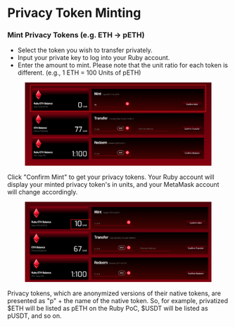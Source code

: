 # Privacy Token Minting

### Mint Privacy Tokens (e.g. ETH -> pETH)

* Select the token you wish to transfer privately.
* Input your private key to log into your Ruby account.
* Enter the amount to mint. Please note that the unit ratio for each token is different. (e.g., 1 ETH = 100 Units of pETH)

<figure><img src="../.gitbook/assets/mint.png" alt=""><figcaption></figcaption></figure>

Click "Confirm Mint" to get your privacy tokens. Your Ruby account will display your minted privacy token's in units, and your MetaMask account will change accordingly.

<figure><img src="../.gitbook/assets/mint-success.png" alt=""><figcaption></figcaption></figure>

Privacy tokens, which are anonymized versions of their native tokens, are presented as "p" + the name of the native token. So, for example, privatized $ETH will be listed as pETH on the Ruby PoC, $USDT will be listed as pUSDT, and so on.
